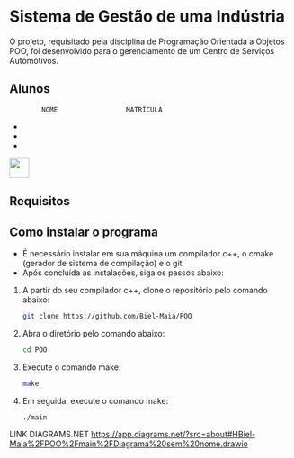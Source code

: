 # Sistema de Gestão de uma Indústria
O projeto, requisitado pela disciplina de Programação Orientada a Objetos POO, foi desenvolvido para o gerenciamento de um Centro de Serviços Automotivos.

## Alunos
            NOME                 MATRÍCULA
-            
-   
- 
<a href="https://github.com/Biel-Maia">
<img src="https://avatars.githubusercontent.com/u/102741330?v=4.png" height="35" width="35">
<title>Gabriel Henrique Silva Maia - 2020103197</title>
</a>

## Requisitos
#####

## Como instalar o programa
- É necessário instalar em sua máquina um compilador c++, o cmake (gerador de sistema de compilação) e o git.
- Após concluída as instalações, siga os passos abaixo:

1. A partir do seu compilador c++, clone o repositório pelo comando abaixo:
   ```sh
   git clone https://github.com/Biel-Maia/POO
   ```
2. Abra o diretório pelo comando abaixo:
    ```sh
    cd POO
    ```
3. Execute o comando make:
    ```sh
    make
    ```
4. Em seguida, execute o comando make:
    ```sh
    ./main
    ```



































LINK DIAGRAMS.NET
https://app.diagrams.net/?src=about#HBiel-Maia%2FPOO%2Fmain%2FDiagrama%20sem%20nome.drawio
